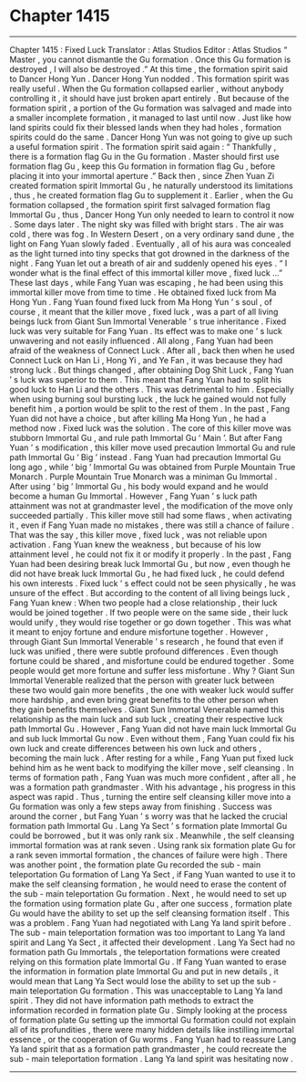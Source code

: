 
# Chapter 1415


---

Chapter 1415 : Fixed Luck
Translator :
Atlas Studios
Editor :
Atlas Studios
“ Master , you cannot dismantle the Gu formation . Once this Gu formation is destroyed , I will also be destroyed .” At this time , the formation spirit said to Dancer Hong Yun .
Dancer Hong Yun nodded .
This formation spirit was really useful .
When the Gu formation collapsed earlier , without anybody controlling it , it should have just broken apart entirely . But because of the formation spirit , a portion of the Gu formation was salvaged and made into a smaller incomplete formation , it managed to last until now .
Just like how land spirits could fix their blessed lands when they had holes , formation spirits could do the same .
Dancer Hong Yun was not going to give up such a useful formation spirit .
The formation spirit said again : “ Thankfully , there is a formation flag Gu in the Gu formation . Master should first use formation flag Gu , keep this Gu formation in formation flag Gu , before placing it into your immortal aperture .”
Back then , since Zhen Yuan Zi created formation spirit Immortal Gu , he naturally understood its limitations , thus , he created formation flag Gu to supplement it .
Earlier , when the Gu formation collapsed , the formation spirit first salvaged formation flag Immortal Gu , thus , Dancer Hong Yun only needed to learn to control it now .
Some days later .
The night sky was filled with bright stars .
The air was cold , there was fog .
In Western Desert , on a very ordinary sand dune , the light on Fang Yuan slowly faded .
Eventually , all of his aura was concealed as the light turned into tiny specks that got drowned in the darkness of the night .
Fang Yuan let out a breath of air and suddenly opened his eyes .
“ I wonder what is the final effect of this immortal killer move , fixed luck …”
These last days , while Fang Yuan was escaping , he had been using this immortal killer move from time to time .
He obtained fixed luck from Ma Hong Yun .
Fang Yuan found fixed luck from Ma Hong Yun ’ s soul , of course , it meant that the killer move , fixed luck , was a part of all living beings luck from Giant Sun Immortal Venerable ’ s true inheritance .
Fixed luck was very suitable for Fang Yuan .
Its effect was to make one ’ s luck unwavering and not easily influenced .
All along , Fang Yuan had been afraid of the weakness of Connect Luck .
After all , back then when he used Connect Luck on Han Li , Hong Yi , and Ye Fan , it was because they had strong luck . But things changed , after obtaining Dog Shit Luck , Fang Yuan ’ s luck was superior to them .
This meant that Fang Yuan had to split his good luck to Han Li and the others .
This was detrimental to him .
Especially when using burning soul bursting luck , the luck he gained would not fully benefit him , a portion would be split to the rest of them .
In the past , Fang Yuan did not have a choice , but after killing Ma Hong Yun , he had a method now .
Fixed luck was the solution .
The core of this killer move was stubborn Immortal Gu , and rule path Immortal Gu ‘ Main ’. But after Fang Yuan ’ s modification , this killer move used precaution Immortal Gu and rule path Immortal Gu ‘ Big ’ instead .
Fang Yuan had precaution Immortal Gu long ago , while ‘ big ’ Immortal Gu was obtained from Purple Mountain True Monarch .
Purple Mountain True Monarch was a miniman Gu Immortal . After using ‘ big ’ Immortal Gu , his body would expand and he would become a human Gu Immortal .
However , Fang Yuan ’ s luck path attainment was not at grandmaster level , the modification of the move only succeeded partially .
This killer move still had some flaws , when activating it , even if Fang Yuan made no mistakes , there was still a chance of failure .
That was the say , this killer move , fixed luck , was not reliable upon activation .
Fang Yuan knew the weakness , but because of his low attainment level , he could not fix it or modify it properly .
In the past , Fang Yuan had been desiring break luck Immortal Gu , but now , even though he did not have break luck Immortal Gu , he had fixed luck , he could defend his own interests .
Fixed luck ’ s effect could not be seen physically , he was unsure of the effect .
But according to the content of all living beings luck , Fang Yuan knew : When two people had a close relationship , their luck would be joined together . If two people were on the same side , their luck would unify , they would rise together or go down together . This was what it meant to enjoy fortune and endure misfortune together .
However , through Giant Sun Immortal Venerable ’ s research , he found that even if luck was unified , there were subtle profound differences .
Even though fortune could be shared , and misfortune could be endured together .
Some people would get more fortune and suffer less misfortune .
Why ?
Giant Sun Immortal Venerable realized that the person with greater luck between these two would gain more benefits , the one with weaker luck would suffer more hardship , and even bring great benefits to the other person when they gain benefits themselves .
Giant Sun Immortal Venerable named this relationship as the main luck and sub luck , creating their respective luck path Immortal Gu . However , Fang Yuan did not have main luck Immortal Gu and sub luck Immortal Gu now .
Even without them , Fang Yuan could fix his own luck and create differences between his own luck and others , becoming the main luck .
After resting for a while , Fang Yuan put fixed luck behind him as he went back to modifying the killer move , self cleansing .
In terms of formation path , Fang Yuan was much more confident , after all , he was a formation path grandmaster .
With his advantage , his progress in this aspect was rapid .
Thus , turning the entire self cleansing killer move into a Gu formation was only a few steps away from finishing .
Success was around the corner , but Fang Yuan ’ s worry was that he lacked the crucial formation path Immortal Gu .
Lang Ya Sect ’ s formation plate Immortal Gu could be borrowed , but it was only rank six . Meanwhile , the self cleansing immortal formation was at rank seven .
Using rank six formation plate Gu for a rank seven immortal formation , the chances of failure were high .
There was another point , the formation plate Gu recorded the sub - main teleportation Gu formation of Lang Ya Sect , if Fang Yuan wanted to use it to make the self cleansing formation , he would need to erase the content of the sub - main teleportation Gu formation .
Next , he would need to set up the formation using formation plate Gu , after one success , formation plate Gu would have the ability to set up the self cleansing formation itself .
This was a problem .
Fang Yuan had negotiated with Lang Ya land spirit before .
The sub - main teleportation formation was too important to Lang Ya land spirit and Lang Ya Sect , it affected their development .
Lang Ya Sect had no formation path Gu Immortals , the teleportation formations were created relying on this formation plate Immortal Gu .
If Fang Yuan wanted to erase the information in formation plate Immortal Gu and put in new details , it would mean that Lang Ya Sect would lose the ability to set up the sub - main teleportation Gu formation .
This was unacceptable to Lang Ya land spirit .
They did not have information path methods to extract the information recorded in formation plate Gu .
Simply looking at the process of formation plate Gu setting up the immortal Gu formation could not explain all of its profundities , there were many hidden details like instilling immortal essence , or the cooperation of Gu worms .
Fang Yuan had to reassure Lang Ya land spirit that as a formation path grandmaster , he could recreate the sub - main teleportation formation .
Lang Ya land spirit was hesitating now .

---

